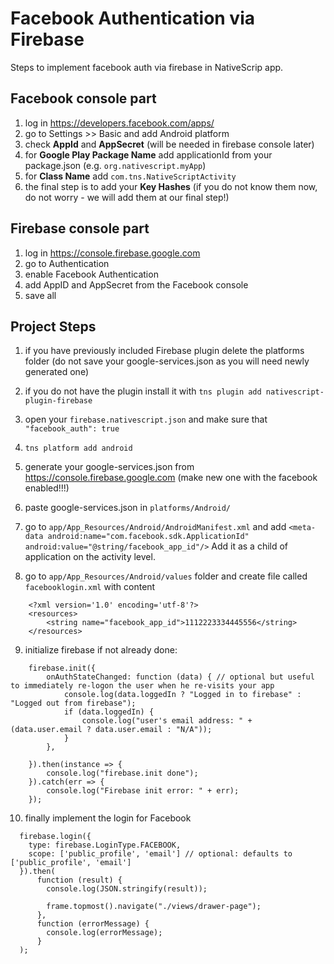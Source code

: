 
# Facebook Authentication via Firebase

Steps to implement facebook auth via firebase in NativeScrip app.

## Facebook console part
1. log in https://developers.facebook.com/apps/
2. go to Settings >> Basic and add Android platform
3. check **AppId** and **AppSecret** (will be needed in firebase console later)
4. for **Google Play Package Name** add applicationId from your package.json (e.g. `org.nativescript.myApp`)
5. for **Class Name** add `com.tns.NativeScriptActivity`
6. the final step is to add your **Key Hashes** (if you do not know them now, do not worry - we will add them at our final step!)

## Firebase console part
1. log in https://console.firebase.google.com
2. go to Authentication
3. enable Facebook Authentication
4. add AppID and AppSecret from the Facebook console
5. save all

## Project Steps
1. if you have previously included Firebase plugin delete the platforms folder (do not save your google-services.json as you will need newly generated one)
2. if you do not have the plugin install it with `tns plugin add nativescript-plugin-firebase`
3. open your `firebase.nativescript.json` and make sure that `"facebook_auth": true`
4. `tns platform add android`
5. generate your google-services.json from https://console.firebase.google.com  (make new one with the facebook enabled!!!)
6. paste google-services.json in `platforms/Android/`
7. go to `app/App_Resources/Android/AndroidManifest.xml` and add `<meta-data android:name="com.facebook.sdk.ApplicationId" android:value="@string/facebook_app_id"/>` 
Add it as a child of application on the activity level.

8. go to `app/App_Resources/Android/values` folder and create file called `facebooklogin.xml` with content
```
    <?xml version='1.0' encoding='utf-8'?>
    <resources>
        <string name="facebook_app_id">1112223334445556</string>
    </resources>
```

9. initialize firebase if not already done: 
```
    firebase.init({
        onAuthStateChanged: function (data) { // optional but useful to immediately re-logon the user when he re-visits your app
            console.log(data.loggedIn ? "Logged in to firebase" : "Logged out from firebase");
            if (data.loggedIn) {
                console.log("user's email address: " + (data.user.email ? data.user.email : "N/A"));
            }
        },

    }).then(instance => {
        console.log("firebase.init done");
    }).catch(err => {
        console.log("Firebase init error: " + err);
    });
```

10. finally implement the login for Facebook
```
  firebase.login({
    type: firebase.LoginType.FACEBOOK,
    scope: ['public_profile', 'email'] // optional: defaults to ['public_profile', 'email']
  }).then(
      function (result) {
        console.log(JSON.stringify(result));

        frame.topmost().navigate("./views/drawer-page");
      },
      function (errorMessage) {
        console.log(errorMessage);
      }
  );
```